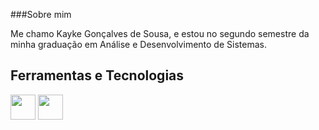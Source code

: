 ###Sobre mim

Me chamo Kayke Gonçalves de Sousa, e estou no segundo semestre da minha graduação em Análise e Desenvolvimento de Sistemas. 

## Ferramentas e Tecnologias
<img loading="lazy" src="https://cdn.jsdelivr.net/gh/devicons/devicon@latest/icons/python/python-original-wordmark.svg" width="40" height="40"/>  <img loading="lazy" src="https://cdn.jsdelivr.net/gh/devicons/devicon@latest/icons/html5/html5-original-wordmark.svg" width="40" height="40"/>
          
          
